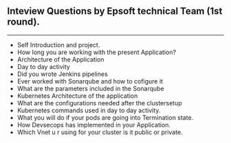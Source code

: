 ## Inteview Questions by Epsoft technical Team (1st round).
------------------------------------------------------------
* Self Introduction and project.
* How long you are working with the present Application?
* Architecture of the Application
* Day to day activity
* Did you wrote Jenkins pipelines
* Ever worked with Sonarqube and how to cofigure it
* What are the parameters included in the Sonarqube
* Kubernetes Architecture of the application
* What are the configurations needed after the clustersetup
* Kubernetes commands used in day to day activity.
* What you will do if your pods are going into Termination state.
* How Devsecops has implemented in your Application.
* Which Vnet u r using for your cluster is it public or private.